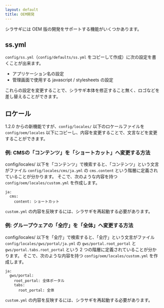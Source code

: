 ```yaml
---
layout: default
title: OEM開発
---
```


シラサギには OEM 版の開発をサポートする機能がいくつかあります。

## ss.yml

`config/ss.yml`（`config/defaults/ss.yml` をコピーして作成）に次の設定を書くことが出来ます。

- アプリケーション名の設定
- 管理画面で使用する javascript / stylesheets の設定

これらの設定を変更することで、シラサギ本体を修正すること無く、ロゴなどを差し替えることができます。

## ロケール

1.2.0 からの新機能ですが、`config/locales/` 以下のロケールファイルを `config/oem/locales` 以下にコピーし、内容を変更することで、文言などを変更することができます。

### 例: CMSの「コンテンツ」を「ショートカット」へ変更する方法

config/locales/ 以下を「コンテンツ」で検索すると、「コンテンツ」という文言がファイル `config/locales/cms/ja.yml` の `cms.content` という階層に定義されていることが分かります。
そこで、次のような内容を持つ `config/oem/locales/custom.yml` を作成します。

~~~
ja:
  cms:
    content: ショートカット
~~~

`custom.yml` の内容を反映するには、シラサギを再起動する必要があります。

### 例: グループウェアの「全庁」を「全体」へ変更する方法

config/locales/ 以下を「全庁」で検索すると、「全庁」という文言がファイル `config/locales/gws/portal/ja.yml` の `gws/portal.root_portal` と `gws/portal.tabs.root_portal` という 2 つの階層に定義されていることが分かります。
そこで、次のような内容を持つ `config/oem/locales/custom.yml` を作成します。

~~~
ja:
  gws/portal:
    root_portal: 全体ポータル
    tabs:
      root_portal: 全体
~~~

`custom.yml` の内容を反映するには、シラサギを再起動する必要があります。
